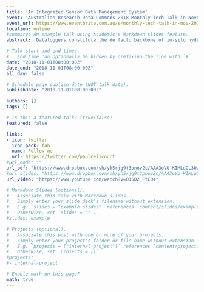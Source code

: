 ```yaml
---
title: 'An Integrated Sensor Data Management System'
event: 'Australian Research Data Commons 2018 Monthly Tech Talk in November: Environmental Sensor Data (QA/QC)'
event_url: https://www.eventbrite.com.au/e/monthly-tech-talk-in-nov-2018-environmental-sensor-networks-system-qadata-qc-practices-tickets-51639155103
location: online
#summary: An example talk using Academic's Markdown slides feature.
abstract: 'Dataloggers constitute the de facto backbone of in-situ hydrometeorological instrumentation system. However, the process of installing datalogger-backed instrumentation systems and then streaming the data to a data management and curation system is quite complex and requires considerable human effort and cross-disciplinary technical expertise. The overall cost of ownership and operation, therefore, becomes prohibitive. This presentation will introduce a novel sensor data acquisition system composed of a sensor platform and a software framework that promotes the seamless integration of the front-end (field instrumentation) and the back-end(standards-based data management and curation system). We adopt standardized approaches to the data collection and handling processes to address the unmet and growing demand for cross-disciplinary data sources integration, discovery and interoperability. Furthermore, the effort strives to simplify to a maximum the process of programming and configuring sensing stations for deployment.'

# Talk start and end times.
#   End time can optionally be hidden by prefixing the line with `#`.
date: "2018-11-01T08:00:00Z"
date_end: "2018-11-01T08:00:00Z"
all_day: false

# Schedule page publish date (NOT talk date).
publishDate: "2018-11-01T08:00:00Z"

authors: []
tags: []

# Is this a featured talk? (true/false)
featured: false

links:
- icon: twitter
  icon_pack: fab
  name: Follow me
  url: https://twitter.com/paulcelicourt
#url_code: ""
url_pdf: "https://www.dropbox.com/sh/yh5rjg9t3pnov2c/AAA3oVU-KIMLuOL30whZ-CsHa/SENSAQ%20ARDC%202018.pdf?dl=0"
#url_slides: "https://www.dropbox.com/sh/yh5rjg9t3pnov2c/AAA3oVU-KIMLuOL30whZ-CsHa/SENSAQ%20ARDC%202018.pdf?dl=0"
url_video: "https://www.youtube.com/watch?v=OI5DZ_FtEO4"

# Markdown Slides (optional).
#   Associate this talk with Markdown slides.
#   Simply enter your slide deck's filename without extension.
#   E.g. `slides = "example-slides"` references `content/slides/example-slides.md`.
#   Otherwise, set `slides = ""`.
#slides: example

# Projects (optional).
#   Associate this post with one or more of your projects.
#   Simply enter your project's folder or file name without extension.
#   E.g. `projects = ["internal-project"]` references `content/project/deep-learning/index.md`.
#   Otherwise, set `projects = []`.
#projects:
#- internal-project

# Enable math on this page?
math: true
---
```

